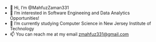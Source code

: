 - 👋 Hi, I’m @MahfuzZaman331
- 👀 I’m interested in Software Engineeing and Data Analytics Opportunities!
- 🌱 I’m currently studying Computer Science in New Jersey Institute of Technology
- 📫 You can reach me at my email zmahfuz331@gmail.com
<!---
MahfuzZaman331/MahfuzZaman331 is a ✨ special ✨ repository because its `README.md` (this file) appears on your GitHub profile.
You can click the Preview link to take a look at your changes.
--->
